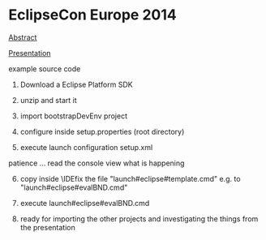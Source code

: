 EclipseCon Europe 2014 
=======

[Abstract](https://www.eclipsecon.org/europe2014/session/epic-split-between-osgi-tooling-eclipse-pde-and-bndtools)

[Presentation](http://peterkir.github.io/201410_EclipseCon_Europe/presentation/index.html)

example source code

1. Download a Eclipse Platform SDK
2. unzip and start it
3. import bootstrapDevEnv project
4. configure inside setup.properties (root directory)

5. execute launch configuration setup.xml

patience ... read the console view what is happening

6. copy inside <root>\IDEfix the file "launch#eclipse#template.cmd" e.g. to "launch#eclipse#evalBND.cmd"
7. execute launch#eclipse#evalBND.cmd

8. ready for importing the other projects and investigating the things from the presentation

